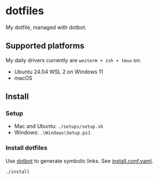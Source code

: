 # dotfiles

My dotfile, managed with dotbot.

## Supported platforms

My daily drivers currently are `wezterm + zsh + tmux` on:

- Ubuntu 24.04 WSL 2 on Windows 11
- macOS

## Install
### Setup
- Mac and Ubuntu: `./setups/setup.sh`
- Windows: `.\Windows\Setup.ps1`

### Install dotfiles

Use [dotbot](https://github.com/anishathalye/dotbot) to  generate symbolic links. See [install.conf.yaml](./install.conf.yaml).


```
./install
```
